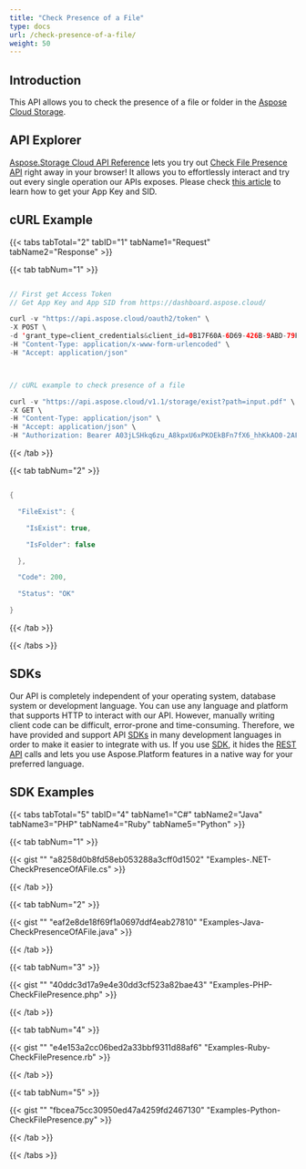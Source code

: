 ```yaml
---
title: "Check Presence of a File"
type: docs
url: /check-presence-of-a-file/
weight: 50
---
```


## **Introduction**
This API allows you to check the presence of a file or folder in the [Aspose Cloud Storage](https://dashboard.aspose.cloud/#/).
## **API Explorer**
[Aspose.Storage Cloud API Reference](https://apireference.aspose.cloud/storage/) lets you try out [Check File Presence API](https://apireference.aspose.cloud/storage/#!/Storage/GetIsExist) right away in your browser! It allows you to effortlessly interact and try out every single operation our APIs exposes. Please check [this article](https://docs.aspose.cloud/display/totalcloud/Create+New+App+and+Get+App+Key+and+SID) to learn how to get your App Key and SID.
## **cURL Example**
{{< tabs tabTotal="2" tabID="1" tabName1="Request" tabName2="Response" >}}

{{< tab tabNum="1" >}}

```java

// First get Access Token
// Get App Key and App SID from https://dashboard.aspose.cloud/

curl -v "https://api.aspose.cloud/oauth2/token" \
-X POST \
-d 'grant_type=client_credentials&client_id=0B17F60A-6D69-426B-9ABD-79F35A6E9F7B&client_secret=53b8b19adffa41a3e87dbbd8858977ae' \
-H "Content-Type: application/x-www-form-urlencoded" \
-H "Accept: application/json"



// cURL example to check presence of a file

curl -v "https://api.aspose.cloud/v1.1/storage/exist?path=input.pdf" \
-X GET \
-H "Content-Type: application/json" \
-H "Accept: application/json" \
-H "Authorization: Bearer A03jLSHkq6zu_A8kpxU6xPKOEkBFn7fX6_hhKkAO0-2AFeI0UgB_M_D4O1cLkZSbfgGpbpA7oos3P8BhpbvDqHjcIkzTnSXBPkBJpRpWGdj2DwuQ9kd_FuBMTiU5NBZ3gUOwDGuY7bUJejPw8NzOFsk6Lt9z9CCR2lOyWUpKzlPSTl3DSaIkZRKluuccL4sT-PqeDkOHgn6mewV0P0GsrBkoQo6LDk1RozojGDYvPDAqVPFHmwc20MHnMtXlE5CA-koBJa0LmXKFBRKNqv1COa9l4qrDRRtNcx1yJWPdpvY6udg3a1oD36qlzSNiMNaAFZNWESzK3lZEgr6uAFZeG6SC4SHcws6OITJKm7P_VAjGElvAEAtnaO4qng6myB2prDUNIYHcwQkN4DaUPoQguJnPXbeB2WKV-u07p3y0fxAUZ82TOcew_LO-vCb15pBSsvpIHX3n3XE-egWrngqShI3uDNE"

```

{{< /tab >}}

{{< tab tabNum="2" >}}

```java

{

  "FileExist": {

    "IsExist": true,

    "IsFolder": false

  },

  "Code": 200,

  "Status": "OK"

}

```

{{< /tab >}}

{{< /tabs >}}
## **SDKs**
Our API is completely independent of your operating system, database system or development language. You can use any language and platform that supports HTTP to interact with our API. However, manually writing client code can be difficult, error-prone and time-consuming. Therefore, we have provided and support API [SDKs](https://github.com/aspose-storage-cloud) in many development languages in order to make it easier to integrate with us. If you use [SDK](https://github.com/aspose-storage-cloud), it hides the [REST API](https://apireference.aspose.cloud/storage/) calls and lets you use Aspose.Platform features in a native way for your preferred language.
## **SDK Examples**
{{< tabs tabTotal="5" tabID="4" tabName1="C#" tabName2="Java" tabName3="PHP" tabName4="Ruby" tabName5="Python" >}}

{{< tab tabNum="1" >}}

{{< gist "" "a8258d0b8fd58eb053288a3cff0d1502" "Examples-.NET-CheckPresenceOfAFile.cs" >}}

{{< /tab >}}

{{< tab tabNum="2" >}}

{{< gist "" "eaf2e8de18f69f1a0697ddf4eab27810" "Examples-Java-CheckPresenceOfAFile.java" >}}

{{< /tab >}}

{{< tab tabNum="3" >}}

{{< gist "" "40ddc3d17a9e4e30dd3cf523a82bae43" "Examples-PHP-CheckFilePresence.php" >}}

{{< /tab >}}

{{< tab tabNum="4" >}}



{{< gist "" "e4e153a2cc06bed2a33bbf9311d88af6" "Examples-Ruby-CheckFilePresence.rb" >}}

{{< /tab >}}

{{< tab tabNum="5" >}}

{{< gist "" "fbcea75cc30950ed47a4259fd2467130" "Examples-Python-CheckFilePresence.py" >}}

{{< /tab >}}

{{< /tabs >}}
